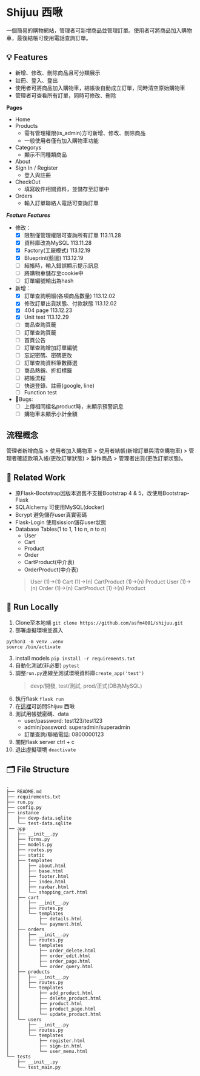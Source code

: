# Shijuu 西啾 
一個簡易的購物網站，管理者可新增商品並管理訂單。使用者可將商品加入購物車，最後結帳可使用電話查詢訂單。

## 💡 Features 
* 新增、修改、刪除商品且可分類展示
* 註冊、登入、登出
* 使用者可將商品加入購物車，結帳後自動成立訂單，同時清空原始購物車
* 管理者可查看所有訂單，同時可修改、刪除

**Pages**
* Home
* Products
  * 需有管理權限(is_admin)方可新增、修改、刪除商品
  * 一般使用者僅有加入購物車功能
* Categorys
  * 顯示不同種類商品
* About
* Sign In / Register
  * 登入與註冊
* CheckOut
  * 填寫收件相關資料，並儲存至訂單中
* Orders
  * 輸入訂單聯絡人電話可查詢訂單

 ***Feature Features***
  - 修改：
    - [x] 限制僅管理權限可查詢所有訂單 113.11.28
    - [x] 資料庫改為MySQL 113.11.28
    - [x] Factory(工廠模式) 113.12.19
    - [x] Blueprint(藍圖) 113.12.19
    - [ ] 結帳時，輸入錯誤顯示提示訊息
    - [ ] 將購物車儲存至cookie中
    - [ ] 訂單編號輸出為hash
  - 新增：
    - [x] 訂單查詢明細(各項商品數量) 113.12.02
    - [x] 修改訂單出貨狀態、付款狀態 113.12.02
    - [x] 404 page 113.12.23
    - [x] Unit test 113.12.29
    - [ ] 商品查詢頁籤
    - [ ] 訂單查詢頁籤
    - [ ] 首頁公告
    - [ ] 訂單查詢增加訂單編號
    - [ ] 忘記密碼、密碼更改
    - [ ] 訂單查詢資料筆數篩選
    - [ ] 商品熱銷、折扣標籤
    - [ ] 結帳流程
    - [ ] 快速登錄、註冊(google, line)
    - [ ] Function test
  - 🐞Bugs:
    - [ ] 上傳相同檔名product時，未顯示預警訊息
    - [ ] 購物車未顯示小計金額

## 流程概念 
管理者新增商品 > 使用者加入購物車 > 使用者結帳(新增訂單與清空購物車) > 管理者確認款項入帳(更改訂單狀態) > 製作商品 > 管理者出貨(更改訂單狀態)。

## 🔧 Related Work 
* 原Flask-Bootstrap因版本過舊不支援Bootstrap 4 & 5，改使用Bootstrap-Flask
* SQLAlchemy 可使用MySQL(docker)
* Bcrypt 避免儲存user真實密碼
* Flask-Login 使用sission儲存user狀態
* Database Tables(1 to 1, 1 to n, n to n)
  * User
  * Cart
  * Product
  * Order
  * CartProduct(中介表)
  * OrderProduct(中介表)
  > User (1)->(1) Cart (1)->(n) CartProduct (1)->(n) Product
  > User (1)->(n) Order (1)->(n) CartProduct (1)->(n) Product

## 🚀 Run Locally 
1. Clone至本地端
  ``` git clone https://github.com/asfm4001/shijuu.git ```
2. 部署虛擬環境並進入
  ``` 
  python3 -m venv .venv
  source /bin/activate
  ```
3. install models
  ``` pip install -r requirements.txt ```
4. 自動化測試(非必要)
  ``` pytest ```
5. 調整```run.py```連線至測試環境資料庫```create_app('test')```
    > devp/開發, test/測試, prod/正式(DB為MySQL)
6. 執行flask
  ``` flask run ```
7. 在[這裡](http://localhost:5000/)可訪問Shijuu 西啾
8. 測試用帳號密碼、data
   * user/password: test123/test123
   * admin/password: superadmin/superadmin
   * 訂單查詢/聯絡電話: 0800000123
9. 關閉flask server
  <kdb>ctrl</kdb> + <kdb>c</kdb>
10. 退出虛擬環境
  ``` deactivate ```

## 🗂️ File Structure 
```
.
├── README.md
├── requirements.txt
├── run.py
├── config.py
├── instance
│   ├── devp-data.sqlite
│   └── test-data.sqlite
│── app
│   ├── __init__.py
│   ├── forms.py
│   ├── models.py
│   ├── routes.py
│   ├── static
│   ├── templates
│   │   ├── about.html
│   │   ├── base.html
│   │   ├── footer.html
│   │   ├── index.html
│   │   ├── navbar.html
│   │   └── shopping_cart.html
│   ├── cart
│   │   ├── __init__.py
│   │   ├── routes.py
│   │   └── templates
│   │       ├── details.html
│   │       └── payment.html
│   ├── orders
│   │   ├── __init__.py
│   │   ├── routes.py
│   │   └── templates
│   │       ├── order_delete.html
│   │       ├── order_edit.html
│   │       ├── order_page.html
│   │       └── order_query.html
│   ├── products
│   │   ├── __init__.py
│   │   ├── routes.py
│   │   └── templates
│   │       ├── add_product.html
│   │       ├── delete_product.html
│   │       ├── product.html
│   │       ├── product_page.html
│   │       └── update_product.html
│   └── users
│       ├── __init__.py
│       ├── routes.py
│       └── templates
│           ├── register.html
│           ├── sign-in.html
│           └── user_menu.html
└── tests
    ├── __init__.py
    └── test_main.py
```